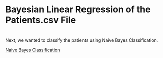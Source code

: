 # Bayesian Linear Regression of the Patients.csv File



# 

Next, we wanted to classify the patients using Naive Bayes Classification. 

[Naive Bayes Classification](https://github.com/EvaGostiuk/MAT4376-project-2-team-3/tree/master/PATIENTS_DataSet)
